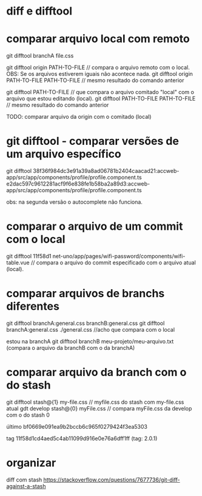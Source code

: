 





# diff e difftool

# comparar arquivo local com remoto
git difftool branchA file.css

git difftool origin PATH-TO-FILE  // compara o arquivo remoto com o local. OBS: Se os arquivos estiverem iguais não acontece nada.
git difftool origin PATH-TO-FILE PATH-TO-FILE   // mesmo resultado do comando anterior

git difftool PATH-TO-FILE  // que compara o arquivo comitado "local" com o arquivo que estou editando (local).
git difftool PATH-TO-FILE PATH-TO-FILE   // mesmo resultado do comando anterior

TODO: comparar arquivo da origin com o comitado (local)

# git difftool - comparar versões de um arquivo específico
git difftool 38f36f984dc3e91a39a8ad06781b2404caacad21:accweb-app/src/app/components/profile/profile.component.ts e2dac597c9612281acf9f6e838fe1b58ba2a89d3:accweb-app/src/app/components/profile/profile.component.ts

obs: na segunda versão o autocomplete não funciona.

# comparar o arquivo de um commit com o local
git difftool 11f58d1 net-uno/app/pages/wifi-password/components/wifi-table.vue    // compara o arquivo do commit especificado com o arquivo atual (local).



# comparar arquivos de branchs diferentes
git difftool branchA:general.css branchB:general.css
git difftool branchA:general.css ./general.css		//acho que compara com o local

estou na branchA
git difftool branchB meu-projeto/meu-arquivo.txt (compara o arquivo da branchB com o da branchA)


# comparar arquivo da branch com o do stash
git difftool stash@{1} my-file.css     // myfile.css do stash com my-file.css atual
gdt develop stash@{0} myFile.css     //  compara myFile.css da develop com o do stash 0






último
bf0669e091ea9b2bccb6c965f0279424f3ea5303

tag
11f58d1cd4aed5c4ab11099d916e0e76a6dff1ff (tag: 2.0.1)


# organizar
diff com stash
https://stackoverflow.com/questions/7677736/git-diff-against-a-stash


